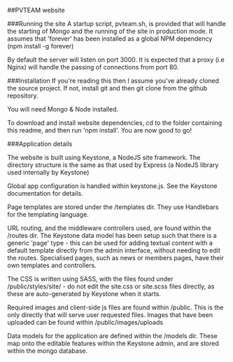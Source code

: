 ##PVTEAM website 

###Running the site
A startup script, pvteam.sh, is provided that will handle the starting of Mongo and the running of the site in production
mode. It assumes that 'forever' has been installed as a global NPM dependency (npm install -g forever)

By default the server will listen on port 3000. It is expected that a proxy (i.e Nginx) will handle the passing of 
connections from port 80.

###Installation
If you're reading this then I assume you've already cloned the source project. If not, install git and then git clone
from the github repository.

You will need Mongo & Node installed.

To download and install website dependencies, cd to the folder containing this readme, and then run 'npm install'. You
are now good to go!

###Application details

The website is built using Keystone, a NodeJS site framework. The directory structure is the same as that used by 
Express (a NodeJS library used internally by Keystone)

Global app configuration is handled within keystone.js. See the Keystone documentation for details.

Page templates are stored under the /templates dir. They use Handlebars for the templating language.

URL routing, and the middleware controllers used, are found within the /routes dir. The Keystone data model has been
setup such that there is a generic 'page' type - this can be used for adding textual content with a default template
directly from the admin interface, without needing to edit the routes. Specialised pages, such as news or members pages,
have their own templates and controllers.

The CSS is written using SASS, with the files found under /public/styles/site/ - do not edit the site.css or site.scss
files directly, as these are auto-generated by Keystone when it starts.

Required images and client-side js files are found within /public. This is the only directly that will serve user requested
files. Images that have been uploaded can be found within /public/images/uploads

Data models for the application are defined within the /models dir. These map onto the editable features within the
Keystone admin, and are stored within the mongo database.
